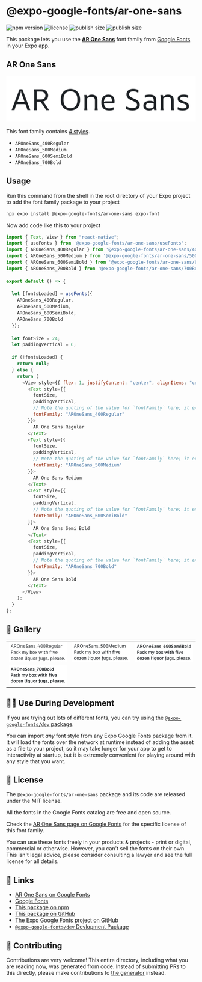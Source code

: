 # @expo-google-fonts/ar-one-sans

![npm version](https://flat.badgen.net/npm/v/@expo-google-fonts/ar-one-sans)
![license](https://flat.badgen.net/github/license/expo/google-fonts)
![publish size](https://flat.badgen.net/packagephobia/install/@expo-google-fonts/ar-one-sans)
![publish size](https://flat.badgen.net/packagephobia/publish/@expo-google-fonts/ar-one-sans)

This package lets you use the [**AR One Sans**](https://fonts.google.com/specimen/AR+One+Sans) font family from [Google Fonts](https://fonts.google.com/) in your Expo app.

## AR One Sans

![AR One Sans](./font-family.png)

This font family contains [4 styles](#-gallery).

- `AROneSans_400Regular`
- `AROneSans_500Medium`
- `AROneSans_600SemiBold`
- `AROneSans_700Bold`

## Usage

Run this command from the shell in the root directory of your Expo project to add the font family package to your project

```sh
npx expo install @expo-google-fonts/ar-one-sans expo-font
```

Now add code like this to your project

```js
import { Text, View } from "react-native";
import { useFonts } from '@expo-google-fonts/ar-one-sans/useFonts';
import { AROneSans_400Regular } from '@expo-google-fonts/ar-one-sans/400Regular';
import { AROneSans_500Medium } from '@expo-google-fonts/ar-one-sans/500Medium';
import { AROneSans_600SemiBold } from '@expo-google-fonts/ar-one-sans/600SemiBold';
import { AROneSans_700Bold } from '@expo-google-fonts/ar-one-sans/700Bold';

export default () => {

  let [fontsLoaded] = useFonts({
    AROneSans_400Regular, 
    AROneSans_500Medium, 
    AROneSans_600SemiBold, 
    AROneSans_700Bold
  });

  let fontSize = 24;
  let paddingVertical = 6;

  if (!fontsLoaded) {
    return null;
  } else {
    return (
      <View style={{ flex: 1, justifyContent: "center", alignItems: "center" }}>
        <Text style={{
          fontSize,
          paddingVertical,
          // Note the quoting of the value for `fontFamily` here; it expects a string!
          fontFamily: "AROneSans_400Regular"
        }}>
          AR One Sans Regular
        </Text>
        <Text style={{
          fontSize,
          paddingVertical,
          // Note the quoting of the value for `fontFamily` here; it expects a string!
          fontFamily: "AROneSans_500Medium"
        }}>
          AR One Sans Medium
        </Text>
        <Text style={{
          fontSize,
          paddingVertical,
          // Note the quoting of the value for `fontFamily` here; it expects a string!
          fontFamily: "AROneSans_600SemiBold"
        }}>
          AR One Sans Semi Bold
        </Text>
        <Text style={{
          fontSize,
          paddingVertical,
          // Note the quoting of the value for `fontFamily` here; it expects a string!
          fontFamily: "AROneSans_700Bold"
        }}>
          AR One Sans Bold
        </Text>
      </View>
    );
  }
};
```

## 🔡 Gallery


||||
|-|-|-|
|![AROneSans_400Regular](./400Regular/AROneSans_400Regular.ttf.png)|![AROneSans_500Medium](./500Medium/AROneSans_500Medium.ttf.png)|![AROneSans_600SemiBold](./600SemiBold/AROneSans_600SemiBold.ttf.png)||
|![AROneSans_700Bold](./700Bold/AROneSans_700Bold.ttf.png)||||


## 👩‍💻 Use During Development

If you are trying out lots of different fonts, you can try using the [`@expo-google-fonts/dev` package](https://github.com/expo/google-fonts/tree/master/font-packages/dev#readme).

You can import _any_ font style from any Expo Google Fonts package from it. It will load the fonts over the network at runtime instead of adding the asset as a file to your project, so it may take longer for your app to get to interactivity at startup, but it is extremely convenient for playing around with any style that you want.


## 📖 License

The `@expo-google-fonts/ar-one-sans` package and its code are released under the MIT license.

All the fonts in the Google Fonts catalog are free and open source.

Check the [AR One Sans page on Google Fonts](https://fonts.google.com/specimen/AR+One+Sans) for the specific license of this font family.

You can use these fonts freely in your products & projects - print or digital, commercial or otherwise. However, you can't sell the fonts on their own. This isn't legal advice, please consider consulting a lawyer and see the full license for all details.

## 🔗 Links

- [AR One Sans on Google Fonts](https://fonts.google.com/specimen/AR+One+Sans)
- [Google Fonts](https://fonts.google.com/)
- [This package on npm](https://www.npmjs.com/package/@expo-google-fonts/ar-one-sans)
- [This package on GitHub](https://github.com/expo/google-fonts/tree/master/font-packages/ar-one-sans)
- [The Expo Google Fonts project on GitHub](https://github.com/expo/google-fonts)
- [`@expo-google-fonts/dev` Devlopment Package](https://github.com/expo/google-fonts/tree/master/font-packages/dev)

## 🤝 Contributing

Contributions are very welcome! This entire directory, including what you are reading now, was generated from code. Instead of submitting PRs to this directly, please make contributions to [the generator](https://github.com/expo/google-fonts/tree/master/packages/generator) instead.
